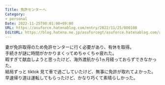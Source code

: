 ```yaml
---
Title: 免許センターへ
Category:
- personal
Date: 2022-11-25T00:01:00+09:00
URL: https://asuforce.hatenablog.com/entry/2022/11/25/000100
EditURL: https://blog.hatena.ne.jp/asuforcegt/asuforce.hatenablog.com/atom/entry/4207112889940058130
---
```


妻が免許取得のため免許センターに行く必要があり、有休を取得。  
手続きが謎に時間がかかりまくってめちゃくちゃ疲れた。  
暇すぎて献血しようと思ったけど、海外渡航から1ヵ月経っておらずできなかった。  
結局ずっと tiktok 見て車で過ごしていたけど、無事に免許が取れてよかった。  
早速帰り道は運転してもらったけど、かなり巧くて素晴らしかった。
